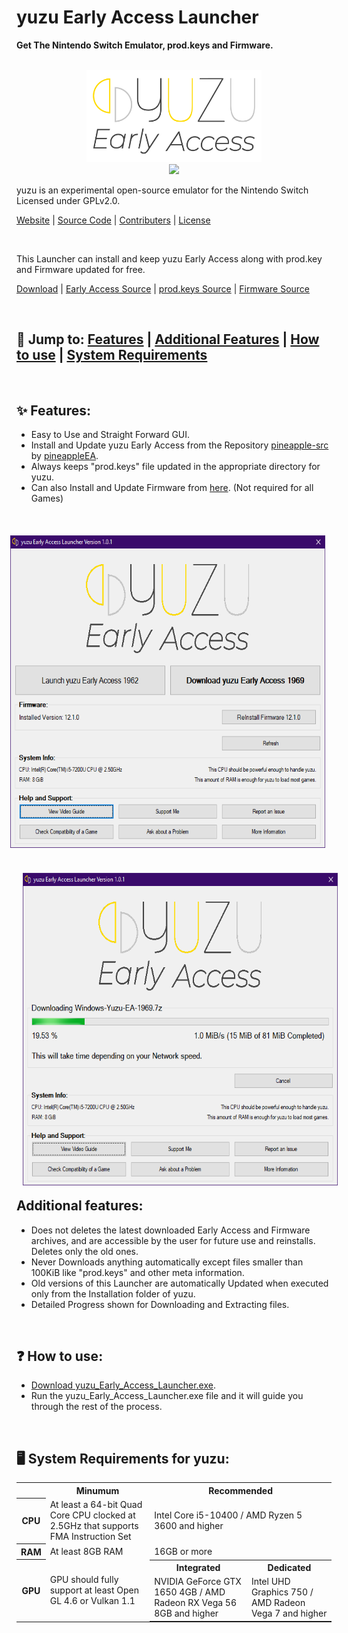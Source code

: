 <h1 id="yuzu-early-access-launcher">yuzu Early Access Launcher</h1>
<p><b>Get The Nintendo Switch Emulator, prod.keys and Firmware.</b></p>

<div class="row">
 <br clear="left"/>
 <div style="text-align:center">
     <div>
        <img src="https://raw.githubusercontent.com/HiDe-Techno-Tips/yuzu-Early-Access-Launcher/main/logo.png" width="280px"/>
    </div>
    <div>
        <a href="https://github.com/HiDe-Techno-Tips/yuzu-Early-Access-Launcher/releases/latest/download/yuzu_Early_Access_Launcher.exe">
            <img src="https://user-images.githubusercontent.com/61367380/119500767-c8143680-bd85-11eb-802d-4c5b750c349a.png" width="280"/>
        </a>
     </div>
 </div>
 <div>
  <p>yuzu is an experimental open-source emulator for the Nintendo Switch Licensed under GPLv2.0.</p>

  <p>
   <a href="https://yuzu-emu.org/">Website</a> | <a href="https://github.com/yuzu-emu">Source Code</a> | <a href="https://github.com/yuzu-emu/yuzu/graphs/contributors">Contributers</a> | <a href="https://github.com/yuzu-emu/yuzu/blob/master/license.txt">License</a>
  </p>
 <br/>
  <p>This Launcher can install and keep yuzu Early Access along with prod.key and Firmware updated for free.</p>

  <p>
   <a href="https://github.com/HiDe-Techno-Tips/yuzu-Early-Access-Launcher/releases/latest/download/yuzu_Early_Access_Launcher.zip">Download</a> | <a href="https://github.com/pineappleEA/pineapple-src/releases">Early Access Source</a> | <a href="https://github.com/emuworld/aio/blob/master/prod.keys">prod.keys Source</a> | <a href="https://archive.org/download/nintendo-switch-global-firmwares/">Firmware Source</a>
  </p>
 </div>
</div>

<p><br clear="left"/></p>

<h2 id="-jump-to-a-href-features-features-a-a-href-additional-features-additional-features-a-a-href-how-to-use-how-to-use-a-a-href-system-requirements-for-yuzu-system-requirements-a-">🦘 Jump to: <a href="#-features">Features</a> | <a href="#additional-features">Additional Features</a> | <a href="#-how-to-use">How to use</a> | <a href="#️-system-requirements-for-yuzu">System Requirements</a></h2>

<div class="row">
 <br clear="left"/>
 <div>
  <h2 id="-features-">✨ Features:</h2>
  <ul>
   <li>Easy to Use and Straight Forward GUI.</li>
   <li>Install and Update yuzu Early Access from the Repository <a href="https://github.com/pineappleEA/pineapple-src">pineapple-src</a> by <a href="https://github.com/pineappleEA/">pineappleEA</a>.</li>
   <li>Always keeps &quot;prod.keys&quot; file updated in the appropriate directory for yuzu.</li>
   <li>Can also Install and Update Firmware from <a href="https://archive.org/download/nintendo-switch-global-firmwares/">here</a>. (Not required for all Games)
  </ul>
 </div>
 <br clear="right"/>
 <div>
  <img src="https://raw.githubusercontent.com/HiDe-Techno-Tips/Nintendo-Switch-Files/main/yuzuEarlyAccessLauncherWindow.png" height="500" vspace="20" hspace="10" align="right"/>
 </div>
</div>

<div class="row">
 <br clear="left"/>
 <div>
  <img src="https://raw.githubusercontent.com/HiDe-Techno-Tips/Nintendo-Switch-Files/main/Progress.png" height="500" vspace="20" hspace="10" align="left"/></li>
 </div>
 <br clear="right"/>
 <div>
  <h2 id="additional-features-">Additional features:</h2>
  <ul>
   <li>Does not deletes the latest downloaded Early Access and Firmware archives, and are accessible by the user for future use and reinstalls. Deletes only the old ones.</li>
   <li>Never Downloads anything automatically except files smaller than 100KiB like &quot;prod.keys&quot; and other meta information.</li>
   <li>Old versions of this Launcher are automatically Updated when executed only from the Installation folder of yuzu.</li>
   <li>Detailed Progress shown for Downloading and Extracting files.</li>
  </ul>
 </div>
</div>

<br clear="left"/>
<h2 id="-how-to-use-">❓ How to use:</h2>
<ul>
<li><a href="https://github.com/HiDe-Techno-Tips/yuzu-Early-Access-Launcher/releases/latest/download/yuzu_Early_Access_Launcher.exe">Download yuzu_Early_Access_Launcher.exe</a>.</li>
<li>Run the yuzu_Early_Access_Launcher.exe file and it will guide you through the rest of the process.</li>
</ul>

<br clear="left"/>
<h2 id="-system-requirements-for-yuzu-">🖥️ System Requirements for yuzu:</h2>
<table>
  <tr>
    <th></th>
    <th>Minumum</th>
    <th>Recommended</th>
  </tr>
  <tr>
    <th>CPU</th>
    <td>At least a 64-bit Quad Core CPU clocked at 2.5GHz that supports FMA Instruction Set</td>
    <td>Intel Core i5-10400 / AMD Ryzen 5 3600 and higher</td>
  </tr>
  <tr>
    <th>RAM</th>
    <td>At least 8GB RAM</td>
    <td>16GB or more</td>
  </tr>
  <tr>
    <th>GPU</th>
    <td>GPU should fully support at least Open GL 4.6 or Vulkan 1.1</td>
    <td style="padding: 0px; margin: 0px;">
    	<table style="padding: 0px; margin: 0px;">
        	<tr>
                <th>Integrated</th>
                <th>Dedicated</th>
        	</tr>
            <tr>
            	<td>NVIDIA GeForce GTX 1650 4GB / AMD Radeon RX Vega 56 8GB and higher</td>
                <td>Intel UHD Graphics 750 / AMD Radeon Vega 7 and higher</td>
        	</tr>
    	</table>
    </td>
  </tr>
</table>
